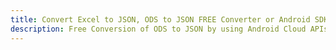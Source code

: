 ---title: Convert Excel to JSON, ODS to JSON FREE Converter or Android SDKdescription: Free Conversion of ODS to JSON by using Android Cloud APIs & SDKs. Also Create, Edit & Render Microsoft Excel, CSV and SpreadsheetML worksheets or spreadsheet in the Cloud.---